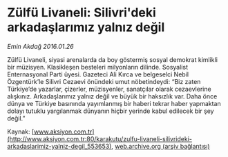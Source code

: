 # Zülfü Livaneli: Silivri'deki arkadaşlarımız yalnız değil

*Emin Akdağ 2016.01.26*

<div class="pNewsDetailMainContent ctx_content" itemprop="articleBody">
 <p>
  Zülfü Livaneli, siyasi arenalarda da boy göstermiş sosyal demokrat kimlikli bir müzisyen. Klasikleşen besteleri milyonların dilinde. Sosyalist Enternasyonal Parti üyesi. Gazeteci Ali Kırca ve belgeselci Nebil Özgentürk’le Silivri Cezaevi önündeki umut nöbetindeydi: “Biz zaten Türkiye’de yazarlar, çizerler, müzisyenler, sanatçılar olarak cezaevlerine alışkınız. Arkadaşlarımız yalnız değil ve büyük bir haksızlık var. Daha önce dünya ve Türkiye basınında yayımlanmış bir haberi tekrar haber yapmaktan dolayı tutuklu yargılanmak dünyanın hiçbir yerinde kabul edilecek bir şey değil.”
 </p>
</div>


Kaynak: [www.aksiyon.com.tr](http://www.aksiyon.com.tr:80/karakutu/zulfu-livaneli-silivrideki-arkadaslarimiz-yalniz-degil_553653), [web.archive.org (arşiv bağlantısı)](http://web.archive.org/web/20160203123929/http://www.aksiyon.com.tr:80/karakutu/zulfu-livaneli-silivrideki-arkadaslarimiz-yalniz-degil_553653)
